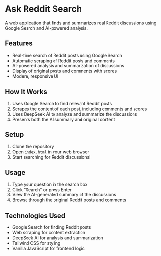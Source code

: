 # Ask Reddit Search

A web application that finds and summarizes real Reddit discussions using Google Search and AI-powered analysis.

## Features

- Real-time search of Reddit posts using Google Search
- Automatic scraping of Reddit posts and comments
- AI-powered analysis and summarization of discussions
- Display of original posts and comments with scores
- Modern, responsive UI

## How It Works

1. Uses Google Search to find relevant Reddit posts
2. Scrapes the content of each post, including comments and scores
3. Uses DeepSeek AI to analyze and summarize the discussions
4. Presents both the AI summary and original content

## Setup

1. Clone the repository
2. Open `index.html` in your web browser
3. Start searching for Reddit discussions!

## Usage

1. Type your question in the search box
2. Click "Search" or press Enter
3. View the AI-generated summary of the discussions
4. Browse through the original Reddit posts and comments

## Technologies Used

- Google Search for finding Reddit posts
- Web scraping for content extraction
- DeepSeek AI for analysis and summarization
- Tailwind CSS for styling
- Vanilla JavaScript for frontend logic 